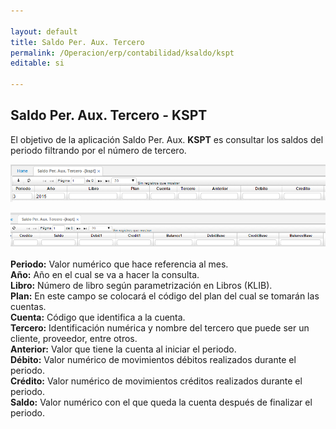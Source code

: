 ```yaml
---

layout: default
title: Saldo Per. Aux. Tercero
permalink: /Operacion/erp/contabilidad/ksaldo/kspt
editable: si

---
```


## Saldo Per. Aux. Tercero - KSPT

El objetivo de la aplicación Saldo Per. Aux. **KSPT** es consultar los saldos del periodo filtrando por el número de tercero. 

![](KSPT1.png)

![](KSPT2.png)

**Periodo:** Valor numérico que hace referencia al mes.  
**Año:** Año en el cual se va a hacer la consulta.  
**Libro:** Número de libro según parametrización en Libros (KLIB).  
**Plan:** En este campo se colocará el código del plan del cual se tomarán las cuentas.  
**Cuenta:** Código que identifica a la cuenta.  
**Tercero:** Identificación numérica y nombre del tercero que puede ser un cliente, proveedor, entre otros.  
**Anterior:** Valor que tiene la cuenta al iniciar el periodo.  
**Débito:** Valor numérico de movimientos débitos realizados durante el periodo.  
**Crédito:** Valor numérico de movimientos créditos realizados durante el periodo.  
**Saldo:** Valor numérico con el que queda la cuenta después de finalizar el periodo.  


